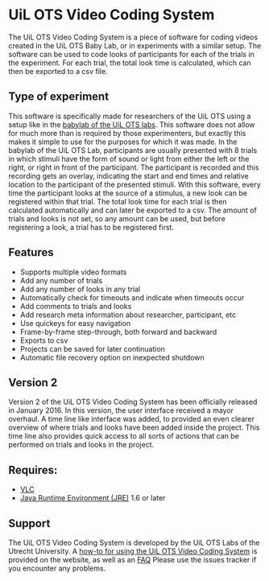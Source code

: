 # UiL OTS Video Coding System
The UiL OTS Video Coding System is a piece of software for coding videos created in the UiL OTS Baby Lab, or in experiments with a similar setup. The software can be used to code looks of participants for each of the trials in the experiment. For each trial, the total look time is calculated, which can then be exported to a csv file.

## Type of experiment
This software is specifically made for researchers of the UiL OTS using a setup like in the [babylab of the UiL OTS labs](http://uilots-labs.wp.hum.uu.nl/facilities/baby-lab/). This software does not allow for much more than is required by those experimenters, but exactly this makes it simple to use for the purposes for which it was made. 
In the babylab of the UiL OTS Lab, participants are usually presented with 8 trials in which stimuli have the form of sound or light from either the left or the right, or right in front of the participant. The participant is recorded and this recording gets an overlay, indicating the start and end times and relative location to the participant of the presented stimuli.
With this software, every time the participant looks at the source of a stimulus, a new look can be registered within that trial. The total look time for each trial is then calculated automatically and can later be exported to a csv.
The amount of trials and looks is not set, so any amount can be used, but before registering a look, a trial has to be registered first.

## Features
* Supports multiple video formats
* Add any number of trials
* Add any number of looks in any trial
* Automatically check for timeouts and indicate when timeouts occur
* Add comments to trials and looks
* Add research meta information about researcher, participant, etc
* Use quickeys for easy navigation
* Frame-by-frame step-through, both forward and backward
* Exports to csv
* Projects can be saved for later continuation
* Automatic file recovery option on inexpected shutdown

## Version 2
Version 2 of the UiL OTS Video Coding System has been officially released in January 2016. In this version, the user interface received a mayor overhaul. A time line like interface was added, to provided an even clearer overview of where trials and looks have been added inside the project. This time line also provides quick access to all sorts of actions that can be performed on trials and looks in the project.

## Requires:
 * [VLC](http://www.videolan.org/vlc/)
 * [Java Runtime Environment (JRE)](https://www.java.com/en/download/) 1.6 or later

## Support
The UiL OTS Video Coding System is developed by the UiL OTS Labs of the Utrecht University. A [how-to for using the UiL OTS Video Coding System](http://uilots-labs.wp.hum.uu.nl/how-to/how-to-recode-videos-offline-in-the-babylab/) is provided on the website, as well as an [FAQ](http://uilots-labs.wp.hum.uu.nl/how-to/faq-troubleshooting-uil-ots-video-coding-system/)
Please use the issues tracker if you encounter any problems.


